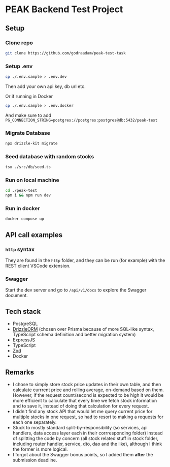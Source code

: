 # PEAK Backend Test Project

## Setup

### Clone repo

```sh
git clone https://github.com/godraadam/peak-test-task
```

### Setup .env

```sh
cp ./.env.sample > .env.dev
```

Then add your own api key, db url etc.

Or if running in Docker

```sh
cp ./.env.sample > .env.docker
```

And make sure to add `PG_CONNECTION_STRING=postgres://postgres:postgres@db:5432/peak-test`

### Migrate Database

```sh
npx drizzle-kit migrate
```

### Seed database with random stocks

```sh
tsx ./src/db/seed.ts
```

### Run on local machine

```sh
cd ./peak-test
npm i && npm run dev
```

### Run in docker

```sh
docker compose up
```

## API call examples

### `http` syntax
They are found in the `http` folder, and they can be run (for example) with the REST client VSCode extension.

### Swagger
Start the dev server and go to `/api/v1/docs` to explore the Swagger document.

## Tech stack

- PostgreSQL
- [DrizzleORM](https://orm.drizzle.team/) (chosen over Prisma because of more SQL-like syntax, TypeScript schema definition and better migration system)
- ExpressJS
- TypeScript
- [Zod](https://zod.dev/)
- Docker

## Remarks

- I chose to simply store stock price updates in their own table, and then calculate currrent price and rolling average, on-demand based on them. However, if the request count/second is expected to be high it would be more efficient to calculate that every time we fetch stock information and to save it, instead of doing that calculation for every request.
- I didn't find any stock API that would let me query current price for multiple stocks in one request, so had to resort to making a requests for each one separately.
- Stuck to mostly standard split-by-responsibility (so services, api handlers, data access layer each in their corrresponding folder) instead of splitting the code by concern (all stock related stuff in stock folder, including router handler, service, dto, dao and the like), although I think the former is more logical.
- I forgot about the Swagger bonus points, so I added them __after__ the submission deadline.


